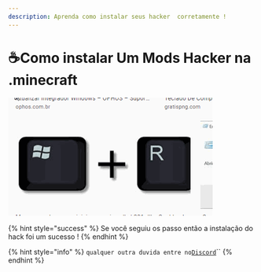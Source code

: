 ```yaml
---
description: Aprenda como instalar seus hacker  corretamente !
---
```


# ☕Como instalar Um Mods Hacker na .minecraft

![](../../.gitbook/assets/hhhhhhhhhhh.gif)

{% hint style="success" %}
Se você seguiu os passo então a instalação do hack foi um sucesso !
{% endhint %}

{% hint style="info" %}
`qualquer outra duvida entre no`[`Discord`](%20https://discordapp.com/invite/NVhVT8n)\`\`
{% endhint %}




